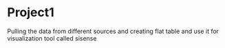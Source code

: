 # Project1
Pulling the data from different sources and creating flat table and use it for visualization tool called sisense
